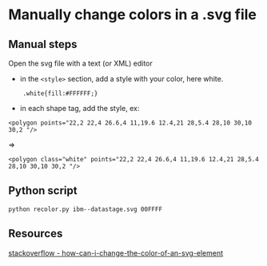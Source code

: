 # Manually change colors in a .svg file

## Manual steps

Open the svg file with a text (or XML) editor

- in the `<style>` section, add a style with your color, here white.

```
	.white{fill:#FFFFFF;}
```

- in each shape tag, add the style, ex:

`<polygon points="22,2 22,4 26.6,4 11,19.6 12.4,21 28,5.4 28,10 30,10 30,2 "/>`

=>

`<polygon class="white" points="22,2 22,4 26.6,4 11,19.6 12.4,21 28,5.4 28,10 30,10 30,2 "/>`

## Python script

```
python recolor.py ibm--datastage.svg 00FFFF
```

## Resources

[stackoverflow - how-can-i-change-the-color-of-an-svg-element](#https://stackoverflow.com/questions/22252472/how-can-i-change-the-color-of-an-svg-element)
